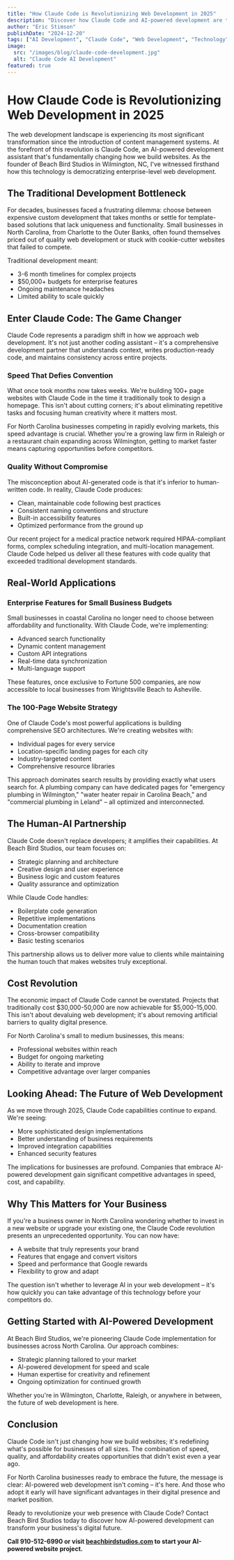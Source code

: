```yaml
---
title: "How Claude Code is Revolutionizing Web Development in 2025"
description: "Discover how Claude Code and AI-powered development are transforming the web design industry, delivering enterprise-quality websites at unprecedented speed and scale."
author: "Eric Stimson"
publishDate: "2024-12-20"
tags: ["AI Development", "Claude Code", "Web Development", "Technology"]
image:
  src: "/images/blog/claude-code-development.jpg"
  alt: "Claude Code AI Development"
featured: true
---
```


# How Claude Code is Revolutionizing Web Development in 2025

The web development landscape is experiencing its most significant transformation since the introduction of content management systems. At the forefront of this revolution is Claude Code, an AI-powered development assistant that's fundamentally changing how we build websites. As the founder of Beach Bird Studios in Wilmington, NC, I've witnessed firsthand how this technology is democratizing enterprise-level web development.

## The Traditional Development Bottleneck

For decades, businesses faced a frustrating dilemma: choose between expensive custom development that takes months or settle for template-based solutions that lack uniqueness and functionality. Small businesses in North Carolina, from Charlotte to the Outer Banks, often found themselves priced out of quality web development or stuck with cookie-cutter websites that failed to compete.

Traditional development meant:
- 3-6 month timelines for complex projects
- $50,000+ budgets for enterprise features
- Ongoing maintenance headaches
- Limited ability to scale quickly

## Enter Claude Code: The Game Changer

Claude Code represents a paradigm shift in how we approach web development. It's not just another coding assistant – it's a comprehensive development partner that understands context, writes production-ready code, and maintains consistency across entire projects.

### Speed That Defies Convention

What once took months now takes weeks. We're building 100+ page websites with Claude Code in the time it traditionally took to design a homepage. This isn't about cutting corners; it's about eliminating repetitive tasks and focusing human creativity where it matters most.

For North Carolina businesses competing in rapidly evolving markets, this speed advantage is crucial. Whether you're a growing law firm in Raleigh or a restaurant chain expanding across Wilmington, getting to market faster means capturing opportunities before competitors.

### Quality Without Compromise

The misconception about AI-generated code is that it's inferior to human-written code. In reality, Claude Code produces:
- Clean, maintainable code following best practices
- Consistent naming conventions and structure
- Built-in accessibility features
- Optimized performance from the ground up

Our recent project for a medical practice network required HIPAA-compliant forms, complex scheduling integration, and multi-location management. Claude Code helped us deliver all these features with code quality that exceeded traditional development standards.

## Real-World Applications

### Enterprise Features for Small Business Budgets

Small businesses in coastal Carolina no longer need to choose between affordability and functionality. With Claude Code, we're implementing:
- Advanced search functionality
- Dynamic content management
- Custom API integrations
- Real-time data synchronization
- Multi-language support

These features, once exclusive to Fortune 500 companies, are now accessible to local businesses from Wrightsville Beach to Asheville.

### The 100-Page Website Strategy

One of Claude Code's most powerful applications is building comprehensive SEO architectures. We're creating websites with:
- Individual pages for every service
- Location-specific landing pages for each city
- Industry-targeted content
- Comprehensive resource libraries

This approach dominates search results by providing exactly what users search for. A plumbing company can have dedicated pages for "emergency plumbing in Wilmington," "water heater repair in Carolina Beach," and "commercial plumbing in Leland" – all optimized and interconnected.

## The Human-AI Partnership

Claude Code doesn't replace developers; it amplifies their capabilities. At Beach Bird Studios, our team focuses on:
- Strategic planning and architecture
- Creative design and user experience
- Business logic and custom features
- Quality assurance and optimization

While Claude Code handles:
- Boilerplate code generation
- Repetitive implementations
- Documentation creation
- Cross-browser compatibility
- Basic testing scenarios

This partnership allows us to deliver more value to clients while maintaining the human touch that makes websites truly exceptional.

## Cost Revolution

The economic impact of Claude Code cannot be overstated. Projects that traditionally cost $30,000-50,000 are now achievable for $5,000-15,000. This isn't about devaluing web development; it's about removing artificial barriers to quality digital presence.

For North Carolina's small to medium businesses, this means:
- Professional websites within reach
- Budget for ongoing marketing
- Ability to iterate and improve
- Competitive advantage over larger companies

## Looking Ahead: The Future of Web Development

As we move through 2025, Claude Code capabilities continue to expand. We're seeing:
- More sophisticated design implementations
- Better understanding of business requirements
- Improved integration capabilities
- Enhanced security features

The implications for businesses are profound. Companies that embrace AI-powered development gain significant competitive advantages in speed, cost, and capability.

## Why This Matters for Your Business

If you're a business owner in North Carolina wondering whether to invest in a new website or upgrade your existing one, the Claude Code revolution presents an unprecedented opportunity. You can now have:
- A website that truly represents your brand
- Features that engage and convert visitors
- Speed and performance that Google rewards
- Flexibility to grow and adapt

The question isn't whether to leverage AI in your web development – it's how quickly you can take advantage of this technology before your competitors do.

## Getting Started with AI-Powered Development

At Beach Bird Studios, we're pioneering Claude Code implementation for businesses across North Carolina. Our approach combines:
- Strategic planning tailored to your market
- AI-powered development for speed and scale
- Human expertise for creativity and refinement
- Ongoing optimization for continued growth

Whether you're in Wilmington, Charlotte, Raleigh, or anywhere in between, the future of web development is here.

## Conclusion

Claude Code isn't just changing how we build websites; it's redefining what's possible for businesses of all sizes. The combination of speed, quality, and affordability creates opportunities that didn't exist even a year ago.

For North Carolina businesses ready to embrace the future, the message is clear: AI-powered web development isn't coming – it's here. And those who adopt it early will have significant advantages in their digital presence and market position.

Ready to revolutionize your web presence with Claude Code? Contact Beach Bird Studios today to discover how AI-powered development can transform your business's digital future.

**Call 910-512-6990 or visit [beachbirdstudios.com](/) to start your AI-powered website project.**